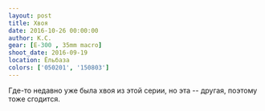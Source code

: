 ```yaml
---
layout: post
title: Хвоя
date: 2016-10-26 00:00:00
author: К.С.
gear: [E-300 , 35mm macro]
shoot_date: 2016-09-19
location: Ёльбаза
colors: ['050201', '150803']
---
```


Где-то недавно уже была хвоя из этой серии, но эта -- другая, поэтому тоже сгодится.
